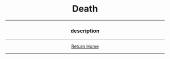 <h1 style="text-align: center;">Death</h1>

<hr>

<h3 style="text-align: center;">description</h3>

<hr>

<div style="text-align: center;">

<a style="text-align: center;" href="">Return Home</a>

</div>
  
<hr>
